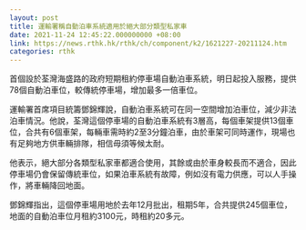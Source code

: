 ```yaml
---
layout: post
title: 運輸署稱自動泊車系統適用於絕大部分類型私家車
date: 2021-11-24 12:45:22.000000000 +08:00
link: https://news.rthk.hk/rthk/ch/component/k2/1621227-20211124.htm
categories: rthk
---
```


首個設於荃灣海盛路的政府短期租約停車場自動泊車系統，明日起投入服務，提供78個自動泊車位，較傳統停車場，增加最多一倍車位。

運輸署首席項目統籌鄧錦輝說，自動泊車系統可在同一空間增加泊車位，減少非法泊車情況。他說，荃灣這個停車場的自動泊車系統有3層高，每個車架提供13個車位，合共有6個車架，每輛車需時約2至3分鐘泊車，由於車架可同時運作，現場也有足夠地方供車輛排隊，相信毋須等候太耐。

他表示，絕大部分各類型私家車都適合使用，其餘或由於車身較長而不適合，因此停車場仍會保留傳統車位，如果泊車系統有故障，例如沒有電力供應，可以人手操作，將車輛降回地面。

鄧錦輝指出，這個停車場用地於去年12月批出，租期5年，合共提供245個車位，地面的自動泊車位月租約3100元，時租約20多元。

